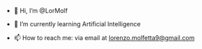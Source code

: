 - 👋 Hi, I’m @LorMolf

- 🌱 I’m currently learning Artificial Intelligence
- 📫 How to reach me: via email at lorenzo.molfetta9@gmail.com




<!---
![github](https://img.shields.io/badge/GitHub-000000?style=for-the-badge&logo=GitHub&logoColor=white)
LorMolf/LorMolf is a ✨ special ✨ repository because its `README.md` (this file) appears on your GitHub profile.
You can click the Preview link to take a look at your changes.
--->
